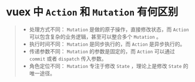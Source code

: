# vuex 中  `Action`  和  `Mutation`  有何区别

> - 处理方式不同： `Mutation` 是做的原子操作，直接修改状态，而 `Action` 可以包含复杂的业务逻辑，甚至可以整合多个 `Mutation` 。
> - 执行时间不同： `Mutation` 是同步执行的，而 `Action` 是异步执行的。
> - 传递参数不同： `Mutation` 的参数是固定的，而 `Action` 可以通过 `commit` 或者 `dispatch` 传入参数。
>- 角色定位不同： `Mutation` 专注于修改 `State` ，理论上是修改 `State` 的唯一途径。
